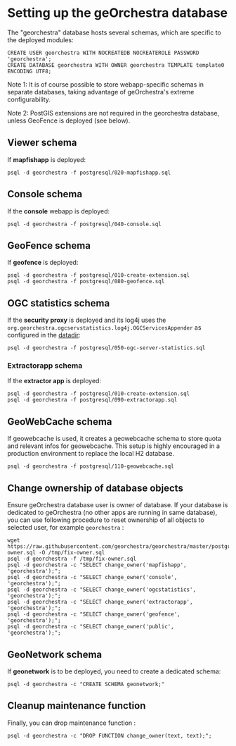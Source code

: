 # Setting up the geOrchestra database

The "georchestra" database hosts several schemas, which are specific to the deployed modules:
```
CREATE USER georchestra WITH NOCREATEDB NOCREATEROLE PASSWORD 'georchestra';
CREATE DATABASE georchestra WITH OWNER georchestra TEMPLATE template0 ENCODING UTF8;
```

Note 1: It is of course possible to store webapp-specific schemas in separate databases, taking advantage of geOrchestra's extreme configurability.

Note 2: PostGIS extensions are not required in the georchestra database, unless GeoFence is deployed (see below).

## Viewer schema

If **mapfishapp** is deployed:
```
psql -d georchestra -f postgresql/020-mapfishapp.sql
```

## Console schema

If the **console** webapp is deployed:
```
psql -d georchestra -f postgresql/040-console.sql
```

## GeoFence schema

If **geofence** is deployed:
```
psql -d georchestra -f postgresql/010-create-extension.sql
psql -d georchestra -f postgresql/080-geofence.sql
```

## OGC statistics schema

If the **security proxy** is deployed and its log4j uses the `org.georchestra.ogcservstatistics.log4j.OGCServicesAppender` as configured in the [datadir](https://github.com/georchestra/datadir/blob/docker-master/security-proxy/log4j/log4j.properties):
```
psql -d georchestra -f postgresql/050-ogc-server-statistics.sql
```

### Extractorapp schema

If the **extractor app** is deployed:
```
psql -d georchestra -f postgresql/010-create-extension.sql
psql -d georchestra -f postgresql/090-extractorapp.sql
```

## GeoWebCache schema

If geowebcache is used, it creates a geowebcache schema to store quota and relevant infos for
geowebcache. This setup is highly encouraged in a production environment to replace the local H2 database.

```
psql -d georchestra -f postgresql/110-geowebcache.sql
```

## Change ownership of database objects

Ensure geOrchestra database user is owner of database. If your database is dedicated to geOrchestra (no other
apps are running in same database), you can use following procedure to reset ownership of all objects to selected user, for
example ```georchestra``` :

```
wget https://raw.githubusercontent.com/georchestra/georchestra/master/postgresql/fix-owner.sql -O /tmp/fix-owner.sql
psql -d georchestra -f /tmp/fix-owner.sql
psql -d georchestra -c "SELECT change_owner('mapfishapp', 'georchestra');";
psql -d georchestra -c "SELECT change_owner('console', 'georchestra');";
psql -d georchestra -c "SELECT change_owner('ogcstatistics', 'georchestra');";
psql -d georchestra -c "SELECT change_owner('extractorapp', 'georchestra');";
psql -d georchestra -c "SELECT change_owner('geofence', 'georchestra');";
psql -d georchestra -c "SELECT change_owner('public', 'georchestra');";
```

## GeoNetwork schema

If **geonetwork** is to be deployed, you need to create a dedicated schema:
```
psql -d georchestra -c "CREATE SCHEMA geonetwork;"
```

## Cleanup maintenance function

Finally, you can drop maintenance function :
```
psql -d georchestra -c "DROP FUNCTION change_owner(text, text);";
```
